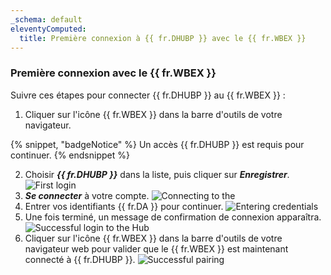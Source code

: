 ```yaml
---
_schema: default
eleventyComputed:
  title: Première connexion à {{ fr.DHUBP }} avec le {{ fr.WBEX }}
---
```

### Première connexion avec le {{ fr.WBEX }}

Suivre ces étapes pour connecter {{ fr.DHUBP }} au {{ fr.WBEX }} :

1. Cliquer sur l'icône {{ fr.WBEX }} dans la barre d'outils de votre navigateur.

{% snippet, "badgeNotice" %}
Un accès {{ fr.DHUBP }} est requis pour continuer.
{% endsnippet %}

2. Choisir ***{{ fr.DHUBP }}*** dans la liste, puis cliquer sur ***Enregistrer***. ![First login](https://cdnweb.devolutions.net/docs/WEBX4117_2024_2.png "First login")
3. ***Se connecter*** à votre compte. ![Connecting  to the](https://cdnweb.devolutions.net/docs/docs_en_hub_Dwl4054.png)
4. Entrer vos identifiants {{ fr.DA }} pour continuer. ![Entering  credentials](https://cdnweb.devolutions.net/docs/WEBX4088_2024_2.png "Entering  credentials")
5. Une fois terminé, un message de confirmation de connexion apparaîtra. ![Successful login to the Hub](https://cdnweb.devolutions.net/docs/docs_en_hub_Dwl4047.png "Successful login to the Hub")
6. Cliquer sur l'icône {{ fr.WBEX }} dans la barre d'outils de votre navigateur web pour valider que le {{ fr.WBEX }} est maintenant connecté à {{ fr.DHUBP }}. ![Successful pairing](https://cdnweb.devolutions.net/docs/WEBX4118_2024_2.png "Successful pairing")
